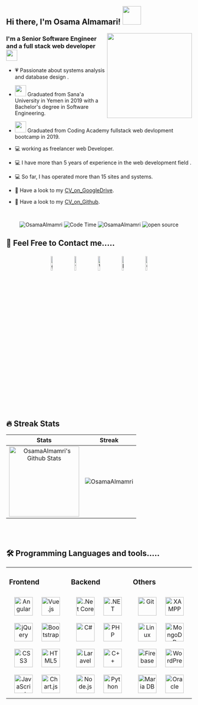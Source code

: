 <h2>  Hi there, I'm Osama  Almamari! <img src="https://media.giphy.com/media/mGcNjsfWAjY5AEZNw6/giphy.gif" width="50"></h2> 
   <img align='right' src="https://media.giphy.com/media/u2pmTWUi0MXjyrMaVj/giphy.gif" width="230">
 <h3 align="left">I'm a Senior Software Engineer and a full stack web developer <img src="https://media.giphy.com/media/WUlplcMpOCEmTGBtBW/giphy.gif" width="30">  </h3>  
  

- 💗 Passionate about systems analysis and database design .  
  

- <img src="https://media.giphy.com/media/fYSnHlufseco8Fh93Z/giphy.gif" width="30">  Graduated from Sana'a University  in Yemen in 2019 with a Bachelor's degree in Software Engineering.  
  

- <img src="https://media.giphy.com/media/fYSnHlufseco8Fh93Z/giphy.gif" width="30">  Graduated from Coding Academy  fullstack web devlopment bootcamp in 2019.  
  

- 💻  working as freelancer web Developer.
- 💻   I have more than 5 years of experience in the web development field .
- 💻   So far, I has operated more than 15 sites and systems.

  


- 📃 Have a look to my [CV_on_GoogleDrive](https://drive.google.com/file/d/17kTGwvK1-zQc6kJkq4SDEY_nkyTtPPYZ/view?usp=sharing).  

- 📃 Have a look to my [CV_on_Github](https://github.com/OsamaAlmamri/OsamaAlmamri/blob/master/OsamaAlmamariLastCV-18-09-2022.pdf).  


<br/>  
<p align="center"> <img src="https://komarev.com/ghpvc/?username=OsamaAlmamri" alt="OsamaAlmamri" /> <img src="https://wakatime.com/badge/user/2b7f1103-4a86-4ff2-a29a-35149552af7c.svg" alt="Code Time" /> <img src="https://img.shields.io/badge/code_style-standard-brightgreen.svg" alt="OsamaAlmamri" /> <img src="https://badgen.net/badge/Open%20Source%20%3F/Yes%21/blue?icon=github" alt="open source"/>  <br />
   </p>

## 🥰 Feel Free to Contact me..... 
<div align="center">
<a href="https://github.com/OsamaAlmamri"><img alt="github" width="10%" style="padding:5px" src="https://img.icons8.com/clouds/100/000000/github.png"/></a>
<a href="https://www.facebook.com/Eng.Osama.Almamari"><img alt="faceBook" width="10%" style="padding:5px" src="https://img.icons8.com/clouds/100/000000/facebook.png"/></a>
<a href="https://wa.me/967773569041"><img alt="WhatsApp" width="10%" style="padding:5px" src="https://img.icons8.com/clouds/100/000000/whatsapp.png"/></a>
<a href="https://www.linkedin.com/in/osama-almamari"><img alt="linkedin" width="10%" style="padding:5px" src="https://img.icons8.com/clouds/100/000000/linkedin.png"/></a>
<a href="https://yemencoder@gmail.com" ><img alt=Gmail  width="10%" style="padding:5px" src="https://img.icons8.com/clouds/100/000000/apple-mail.png"/></a> 
</div>  
  

<br/>  

## 🔥 Streak Stats

| Stats    | Streak    |
| :---: | :---: |
|<a href="https://github.com/OsamaAlmamri"><img alt="OsamaAlmamri's Github Stats" src="https://github-readme-stats.vercel.app/api?username=OsamaAlmamri&show_icons=true&count_private=true&show_owner=true" height="190px"/></a>|<img src="https://github-readme-streak-stats.herokuapp.com/?user=OsamaAlmamri&show_owner=true" alt="OsamaAlmamri"/>|


<br/>  


<br/>  


## 🛠️ Programming Languages and tools.....

<table><tr><td valign="top" width="33%">



### Frontend  
<div align="center">  
 <img style="margin: 10px" src="https://profilinator.rishav.dev/skills-assets/angularjs-original.svg" alt="Angular" height="50" />  
   <img style="margin: 10px" src="https://profilinator.rishav.dev/skills-assets/vuejs-original-wordmark.svg" alt="Vue.js" height="50" />  
<img style="margin: 10px" src="https://profilinator.rishav.dev/skills-assets/jquery.png" alt="jQuery" height="50" />  
<img style="margin: 10px" src="https://profilinator.rishav.dev/skills-assets/bootstrap-plain.svg" alt="Bootstrap" height="50" />  
<img style="margin: 10px" src="https://profilinator.rishav.dev/skills-assets/css3-original-wordmark.svg" alt="CSS3" height="50" />  
<img style="margin: 10px" src="https://profilinator.rishav.dev/skills-assets/html5-original-wordmark.svg" alt="HTML5" height="50" />  
<img style="margin: 10px" src="https://profilinator.rishav.dev/skills-assets/javascript-original.svg" alt="JavaScript" height="50" />  
<img style="margin: 10px" src="https://profilinator.rishav.dev/skills-assets/logo-title.svg" alt="Chart.js" height="50" />  

</div>

</td><td valign="top" width="33%">



### Backend  
<div align="center">  
   <img style="margin: 10px" src="https://profilinator.rishav.dev/skills-assets/dotnetcore.png" alt=".Net Core" height="50" />  
   <img style="margin: 10px" src="https://profilinator.rishav.dev/skills-assets/dot-net-original-wordmark.svg" alt=".NET" height="50" />  
<img style="margin: 10px" src="https://profilinator.rishav.dev/skills-assets/csharp-original.svg" alt="C#" height="50" />  
   <img style="margin: 10px" src="https://profilinator.rishav.dev/skills-assets/php-original.svg" alt="PHP" height="50" />  
   <img style="margin: 10px" src="https://profilinator.rishav.dev/skills-assets/laravel-plain-wordmark.svg" alt="Laravel" height="50" />  
<img style="margin: 10px" src="https://profilinator.rishav.dev/skills-assets/cplusplus-original.svg" alt="C++" height="50" />  
<img style="margin: 10px" src="https://profilinator.rishav.dev/skills-assets/nodejs-original-wordmark.svg" alt="Node.js" height="50" />  
<img style="margin: 10px" src="https://profilinator.rishav.dev/skills-assets/python-original.svg" alt="Python" height="50" />  
</div>

</td><td valign="top" width="33%">



### Others
<div align="center">  
<img style="margin: 10px" src="https://profilinator.rishav.dev/skills-assets/git-scm-icon.svg" alt="Git" height="50" />  
<img style="margin: 10px" src="https://profilinator.rishav.dev/skills-assets/xampp.png" alt="XAMPP" height="50" />  
<img style="margin: 10px" src="https://profilinator.rishav.dev/skills-assets/linux-original.svg" alt="Linux" height="50" />  
<img style="margin: 10px" src="https://profilinator.rishav.dev/skills-assets/mongodb-original-wordmark.svg" alt="MongoDB" height="50" />  
<img style="margin: 10px" src="https://profilinator.rishav.dev/skills-assets/firebase.png" alt="Firebase" height="50" />  
<img style="margin: 10px" src="https://profilinator.rishav.dev/skills-assets/wordpress.png" alt="WordPress" height="50" />  
<img style="margin: 10px" src="https://profilinator.rishav.dev/skills-assets/mariadb.png" alt="Maria DB" height="50" />  
<img style="margin: 10px" src="https://profilinator.rishav.dev/skills-assets/oracle-original.svg" alt="Oracle" height="50" />  
</div>

</td></tr></table>  

<br/>  




